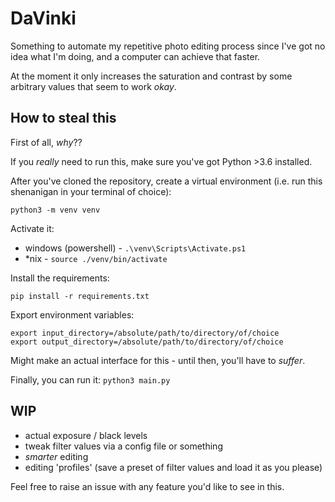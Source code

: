 # DaVinki 

Something to automate my repetitive photo editing process since I've got no idea what I'm doing, 
and a computer can achieve that faster.

At the moment it only increases the saturation and contrast by some arbitrary values that seem to work _okay_.

## How to steal this 

First of all, _why_??

If you _really_ need to run this, make sure you've got Python >3.6 installed.

After you've cloned the repository, create a virtual environment (i.e. run this shenanigan in your terminal of choice):

```shell
python3 -m venv venv
```

Activate it:

* windows (powershell) - ```.\venv\Scripts\Activate.ps1```
* *nix - ```source ./venv/bin/activate ```

Install the requirements:

```shell
pip install -r requirements.txt
```

Export environment variables:

```shell
export input_directory=/absolute/path/to/directory/of/choice
export output_directory=/absolute/path/to/directory/of/choice
```

Might make an actual interface for this - until then, you'll have to _suffer_.

Finally, you can run it: ```python3 main.py``` 

## WIP

* actual exposure / black levels
* tweak filter values via a config file or something
* _smarter_ editing 
* editing 'profiles' (save a preset of filter values and load it as you please)


Feel free to raise an issue with any feature you'd like to see in this.